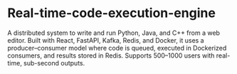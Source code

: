 # Real-time-code-execution-engine
A distributed system to write and run Python, Java, and C++ from a web editor. Built with React, FastAPI, Kafka, Redis, and Docker, it uses a producer–consumer model where code is queued, executed in Dockerized consumers, and results stored in Redis. Supports 500–1000 users with real-time, sub-second outputs.
